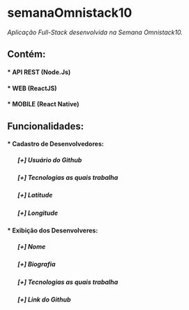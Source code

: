 # <strong>semanaOmnistack10</strong>
<i>Aplicação Full-Stack desenvolvida na Semana Omnistack10.</i>

## Contém: 
#### * API REST (Node.Js)
#### * WEB (ReactJS)
#### * MOBILE (React Native)

## Funcionalidades:
#### * Cadastro de Desenvolvedores:
   ##### <ul>[+] Usuário do Github</ul>
   ##### <ul>[+] Tecnologias as quais trabalha</ul>
   ##### <ul>[+] Latitude</ul>
   ##### <ul>[+] Longitude</ul>

#### * Exibição dos Desenvolveres:
   ##### <ul>[+] Nome </ul>
   ##### <ul>[+] Biografia</ul>
   ##### <ul>[+] Tecnologias as quais trabalha</ul>
   ##### <ul>[+] Link do Github</ul>